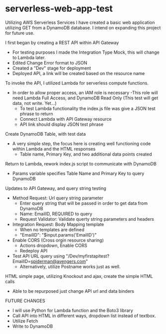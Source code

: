 # serverless-web-app-test
Utilizing AWS Serverless Services I have created a basic web application utilizing GET from a DynamoDB database. I intend on expanding this project for future use.

I first began by creating a REST API within API Gateway
- For testing purposes I made the Integration Type Mock, this will change to Lambda later.
- Edited Change Error format to JSON
- Created a "Dev" stage for deployment
- Deployed API, a link will be created based on the resource name

To invoke the API, I utilized Lambda for serverless compute functions.
- In order to allow proper access, an IAM role is necessary
	-This role will need Lambda Full Access, and DynamoDB Read Only (This test will get data, not write. Yet...)
	- To test Lambda functionality the index.js file was give a JSON test phrase to return
	- Connect Lambda with API Gateway resource
	- API link should display JSON test phrase
	
Create DynamoDB Table, with test data
- A very simple step, the focus here is creating well functioning code within Lambda and the HTML responses
	- Table name, Primary Key, and two additional data points created

Return to Lambda, rework index.js script to communicate with DynamoDB
- Params variable specifies Table Name and Primary Key to query DynamoDB
	
Updates to API Gateway, and query string testing
- Method Request: Url query string parameter
	- Enter query string that will be passed in order to get data from DynamoDB
	- Name: EmailID, REQUIRED to query
	- Request Validator: Validate querty string parameters and headers
- Integration Request: Body Mapping template
	- When no templates are defined
	- "EmailID": "$input.params('EmailID')"
- Enable CORS (Cross orgin resource sharing)
	- Actions dropdown, Enable CORS
	- Redeploy API
- Test API URL query using "/Dev/myfirstapitest?EmailID=spiderman@avengers.com"
	- Alternatively, utilize Postname works just as well.
		
HTML simple page, utilizing Knockout and ajax, create the simple HTML calls

- Able to be repurposed just change API url and data binders
	
	
FUTURE CHANGES

- I will use Python for Lambda function and the Boto3 library
- Call API into HTML in different ways, dropdown list instead of textbox.
- Utilize Fetch
- Write to DynamoDB
	
